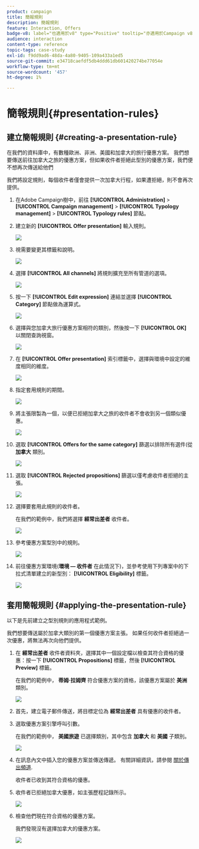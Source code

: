 ```yaml
---
product: campaign
title: 簡報規則
description: 簡報規則
feature: Interaction, Offers
badge-v8: label="也適用於v8" type="Positive" tooltip="亦適用於Campaign v8"
audience: interaction
content-type: reference
topic-tags: case-study
exl-id: f9dd9ad6-48da-4a80-9405-109a433a1ed5
source-git-commit: e34718caefdf5db4ddd61db601420274be77054e
workflow-type: tm+mt
source-wordcount: '457'
ht-degree: 1%

---
```


# 簡報規則{#presentation-rules}



## 建立簡報規則 {#creating-a-presentation-rule}

在我們的資料庫中，有數種歐洲、非洲、美國和加拿大的旅行優惠方案。 我們想要傳送前往加拿大之旅的優惠方案，但如果收件者拒絕此型別的優惠方案，我們便不想再次傳送給他們

我們將設定規則，每個收件者僅會提供一次加拿大行程，如果遭拒絕，則不會再次提供。

1. 在Adobe Campaign樹中，前往 **[!UICONTROL Administration]** > **[!UICONTROL Campaign management]** > **[!UICONTROL Typology management]** > **[!UICONTROL Typology rules]** 節點。
1. 建立新的 **[!UICONTROL Offer presentation]** 輸入規則。

   ![](assets/offer_typology_example_001.png)

1. 視需要變更其標籤和說明。

   ![](assets/offer_typology_example_002.png)

1. 選擇 **[!UICONTROL All channels]** 將規則擴充至所有管道的選項。

   ![](assets/offer_typology_example_003.png)

1. 按一下 **[!UICONTROL Edit expression]** 連結並選擇 **[!UICONTROL Category]** 節點做為運算式。

   ![](assets/offer_typology_example_004.png)

1. 選擇與您加拿大旅行優惠方案相符的類別，然後按一下 **[!UICONTROL OK]** 以關閉查詢視窗。

   ![](assets/offer_typology_example_005.png)

1. 在 **[!UICONTROL Offer presentation]** 索引標籤中，選擇與環境中設定的維度相同的維度。

   ![](assets/offer_typology_example_006.png)

1. 指定套用規則的期間。

   ![](assets/offer_typology_example_007.png)

1. 將主張限製為一個，以便已拒絕加拿大之旅的收件者不會收到另一個類似優惠。

   ![](assets/offer_typology_example_008.png)

1. 選取 **[!UICONTROL Offers for the same category]** 篩選以排除所有選件(從 **加拿大** 類別。

   ![](assets/offer_typology_example_020.png)

1. 選取 **[!UICONTROL Rejected propositions]** 篩選以僅考慮收件者拒絕的主張。

   ![](assets/offer_typology_example_021.png)

1. 選擇要套用此規則的收件者。

   在我們的範例中，我們將選擇 **經常出差者** 收件者。

   ![](assets/offer_typology_example_009.png)

1. 參考優惠方案型別中的規則。

   ![](assets/offer_typology_example_013.png)

1. 前往優惠方案環境(**環境 — 收件者** 在此情況下)，並參考使用下列專案中的下拉式清單建立的新型別： **[!UICONTROL Eligibility]** 標籤。

   ![](assets/offer_typology_example_014.png)

## 套用簡報規則 {#applying-the-presentation-rule}

以下是先前建立之型別規則的應用程式範例。

我們想要傳送屬於加拿大類別的第一個優惠方案主張。 如果任何收件者拒絕過一次優惠，將無法再次向他們提供。

1. 在 **經常出差者** 收件者資料夾，選擇其中一個設定檔以檢查其符合資格的優惠：按一下 **[!UICONTROL Propositions]** 標籤，然後 **[!UICONTROL Preview]** 標籤。

   在我們的範例中， **蒂姆·拉姆齊** 符合優惠方案的資格，該優惠方案屬於 **美洲** 類別。

   ![](assets/offer_typology_example_015.png)

1. 首先，建立電子郵件傳送，將目標定位為 **經常出差者** 具有優惠的收件者。
1. 選取優惠方案引擎呼叫引數。

   在我們的範例中， **美國旅遊** 已選擇類別，其中包含 **加拿大** 和 **美國** 子類別。

   ![](assets/offer_typology_example_016.png)

1. 在訊息內文中插入您的優惠方案並傳送傳遞。 有關詳細資訊，請參閱 [關於傳出頻道](../../interaction/using/about-outbound-channels.md).

   收件者已收到其符合資格的優惠。

1. 收件者已拒絕加拿大優惠，如主張歷程記錄所示。

   ![](assets/offer_typology_example_018.png)

1. 檢查他們現在符合資格的優惠方案。

   我們發現沒有選擇加拿大的優惠方案。

   ![](assets/offer_typology_example_019.png)
